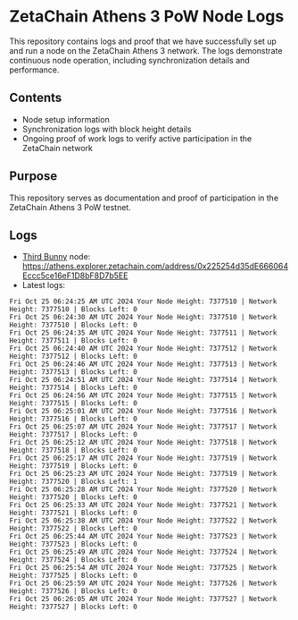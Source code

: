 # ZetaChain Athens 3 PoW Node Logs
This repository contains logs and proof that we have successfully set up and run a node on the ZetaChain Athens 3 network. The logs demonstrate continuous node operation, including synchronization details and performance.

## Contents
- Node setup information
- Synchronization logs with block height details
- Ongoing proof of work logs to verify active participation in the ZetaChain network

## Purpose
This repository serves as documentation and proof of participation in the ZetaChain Athens 3 PoW testnet.

## Logs

- [Third Bunny](https://thirdbunny.xyz/) node: https://athens.explorer.zetachain.com/address/0x225254d35dE666064Eccc5ce16eF1D8bF8D7b5EE
- Latest logs:
```
Fri Oct 25 06:24:25 AM UTC 2024 Your Node Height: 7377510 | Network Height: 7377510 | Blocks Left: 0
Fri Oct 25 06:24:30 AM UTC 2024 Your Node Height: 7377510 | Network Height: 7377510 | Blocks Left: 0
Fri Oct 25 06:24:35 AM UTC 2024 Your Node Height: 7377511 | Network Height: 7377511 | Blocks Left: 0
Fri Oct 25 06:24:40 AM UTC 2024 Your Node Height: 7377512 | Network Height: 7377512 | Blocks Left: 0
Fri Oct 25 06:24:46 AM UTC 2024 Your Node Height: 7377513 | Network Height: 7377513 | Blocks Left: 0
Fri Oct 25 06:24:51 AM UTC 2024 Your Node Height: 7377514 | Network Height: 7377514 | Blocks Left: 0
Fri Oct 25 06:24:56 AM UTC 2024 Your Node Height: 7377515 | Network Height: 7377515 | Blocks Left: 0
Fri Oct 25 06:25:01 AM UTC 2024 Your Node Height: 7377516 | Network Height: 7377516 | Blocks Left: 0
Fri Oct 25 06:25:07 AM UTC 2024 Your Node Height: 7377517 | Network Height: 7377517 | Blocks Left: 0
Fri Oct 25 06:25:12 AM UTC 2024 Your Node Height: 7377518 | Network Height: 7377518 | Blocks Left: 0
Fri Oct 25 06:25:17 AM UTC 2024 Your Node Height: 7377519 | Network Height: 7377519 | Blocks Left: 0
Fri Oct 25 06:25:23 AM UTC 2024 Your Node Height: 7377519 | Network Height: 7377520 | Blocks Left: 1
Fri Oct 25 06:25:28 AM UTC 2024 Your Node Height: 7377520 | Network Height: 7377520 | Blocks Left: 0
Fri Oct 25 06:25:33 AM UTC 2024 Your Node Height: 7377521 | Network Height: 7377521 | Blocks Left: 0
Fri Oct 25 06:25:38 AM UTC 2024 Your Node Height: 7377522 | Network Height: 7377522 | Blocks Left: 0
Fri Oct 25 06:25:44 AM UTC 2024 Your Node Height: 7377523 | Network Height: 7377523 | Blocks Left: 0
Fri Oct 25 06:25:49 AM UTC 2024 Your Node Height: 7377524 | Network Height: 7377524 | Blocks Left: 0
Fri Oct 25 06:25:54 AM UTC 2024 Your Node Height: 7377525 | Network Height: 7377525 | Blocks Left: 0
Fri Oct 25 06:25:59 AM UTC 2024 Your Node Height: 7377526 | Network Height: 7377526 | Blocks Left: 0
Fri Oct 25 06:26:05 AM UTC 2024 Your Node Height: 7377527 | Network Height: 7377527 | Blocks Left: 0
```
